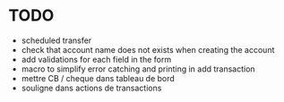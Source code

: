 # TODO
- scheduled transfer
- check that account name does not exists when creating the account
- add validations for each field in the form
- macro to simplify error catching and printing in add transaction
- mettre CB / cheque dans tableau de bord
- souligne dans actions de transactions
